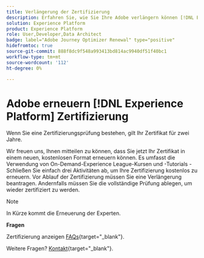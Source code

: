 ```yaml
---
title: Verlängerung der Zertifizierung
description: Erfahren Sie, wie Sie Ihre Adobe verlängern können [!DNL Experience Platform] -Zertifizierung vor ihrem Ablauf.
solution: Experience Platform
product: Experience Platform
role: User,Developer,Data Architect
badge: label="Adobe Journey Optimizer Renewal" type="positive"
hidefromtoc: true
source-git-commit: 888f8dc9f548a993413bd814ac9940df51f40bc1
workflow-type: tm+mt
source-wordcount: '112'
ht-degree: 0%

---
```


# Adobe erneuern [!DNL Experience Platform] Zertifizierung

Wenn Sie eine Zertifizierungsprüfung bestehen, gilt Ihr Zertifikat für zwei Jahre.

Wir freuen uns, Ihnen mitteilen zu können, dass Sie jetzt Ihr Zertifikat in einem neuen, kostenlosen Format erneuern können. Es umfasst die Verwendung von On-Demand-Experience League-Kursen und -Tutorials - Schließen Sie einfach drei Aktivitäten ab, um Ihre Zertifizierung kostenlos zu erneuern. Vor Ablauf der Zertifizierung müssen Sie eine Verlängerung beantragen. Andernfalls müssen Sie die vollständige Prüfung ablegen, um wieder zertifiziert zu werden.

>[!NOTE]
>In Kürze kommt die Erneuerung der Experten.

**Fragen**

Zertifizierung anzeigen [FAQs](https://experienceleague.adobe.com/docs/certification/certification/faq.html){target="_blank"}.

Weitere Fragen? [Kontakt](mailto:certif@adobe.com){target="_blank"}.

